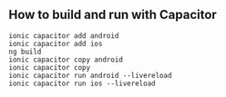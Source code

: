 ## How to build and run  with Capacitor

    ionic capacitor add android
    ionic capacitor add ios
    ng build
    ionic capacitor copy android
    ionic capacitor copy
    ionic capacitor run android --livereload
    ionic capacitor run ios --livereload
